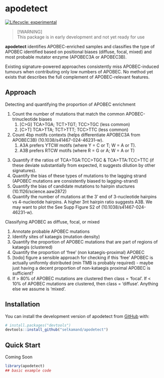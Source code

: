 
<!-- README.md is generated from README.Rmd. Please edit that file -->

# apodetect

<!-- badges: start -->

[![Lifecycle:
experimental](https://img.shields.io/badge/lifecycle-experimental-orange.svg)](https://lifecycle.r-lib.org/articles/stages.html#experimental)

<!-- badges: end -->

> \[!WARNING\]  
> This package is in early development and not yet ready for use

**apodetect** identifies APOBEC-enriched samples and classifies the type
of APOBEC identified based on positional biases (diffuse, focal, mixed)
and most probable mutator enzyme (APOBEC3A or APOBEC3B).

Existing signature-powered approaches consistently miss APOBEC-induced
tumours when contributing only low numbers of APOBEC. No method yet
exists that describes the full complement of APOBEC-relevant features.

## Approach

Detecting and quantifying the proportion of APOBEC enrichment

1.  Count the number of mutations that match the common
    APOBEC-trinucleotide biases
    1.  \[C\>G\] TCA\>TGA; TCT\>TGT; TCC\>TGC (less common)
    2.  \[C\>T\] TCA\>TTA; TCT\>TTT; TCC\>TTC (less common)
2.  Count 4bp motifs contexts (helps differentiate APOBEC3A from
    APOBEC3B) (10.1038/s41467-024-46231-w).
    1.  A3A prefers YTCW motifs (where Y = C or T; W = A or T).
    2.  A3B prefers RTCW motifs (where R = G or A; W = A or T)

<!-- -->

3.  Quantify if the ratios of TCA\>TGA:TCC\>TGC & TCA\>TTA:TCC\>TTC (if
    these deviate substantially from expected, it suggests dilution by
    other signatures).
4.  Quantify the bias of these types of mutations to the lagging strand
    (APOBEC mutations are consistently biased to lagging-strand)
5.  Quantify the bias of candidate mutations to hairpin stuctures
    (10.1126/science.aaw2872)
6.  Quantify the number of mutations at the 3’ end of 3-nucleotide
    hairpins vs 4-nucleotide hairpins. A higher 3nt hairpin ratio
    suggests A3B. We may want to plot the See Supp Figure S2 of
    (10.1038/s41467-024-46231-w).

Classifying APOBEC as diffuse, focal, or mixed

1.  Annotate probable APOBEC mutations
2.  Identify sites of kataegis (mutation density)
3.  Quantify the proportion of APOBEC mutations that are part of regions
    of kataegis (clustered)
4.  Quantify the proportion of ‘free’ (non kataegis-proximal) APOBEC
5.  \[todo\] figure a sensible approach for checking if this ‘free’
    APOBEC is actually uniformly distributed (min TMB is probably
    required) - maybe just having a decent proportion of non-kataegis
    proximal APOBEC is sufficient?
6.  If \> 80% of APOBEC mutations are clustered then class = ‘focal’. If
    \< 10% of APOBEC mutations are clustered, then class = ‘diffuse’.
    Anything else we assume is ‘mixed’.

## Installation

You can install the development version of apodetect from
[GitHub](https://github.com/) with:

``` r
# install.packages("devtools")
devtools::install_github("selkamand/apodetect")
```

## Quick Start

Coming Soon

``` r
library(apodetect)
## basic example code
```
